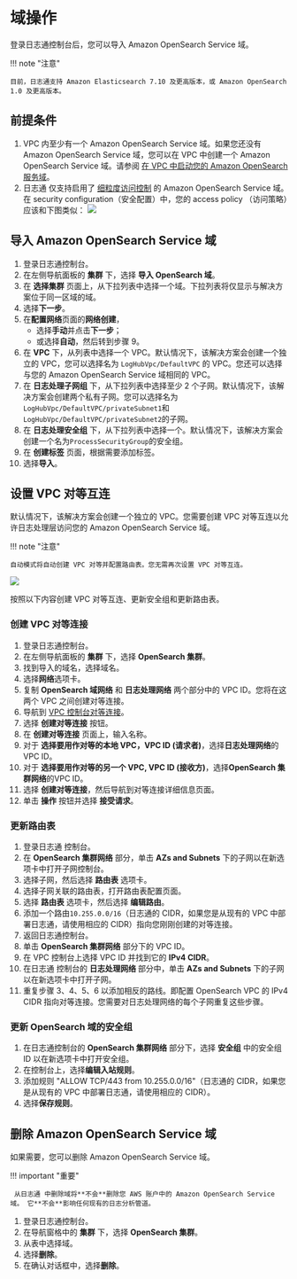# 域操作

登录日志通控制台后，您可以导入 Amazon OpenSearch Service 域。 

!!! note "注意"

    目前，日志通支持 Amazon Elasticsearch 7.10 及更高版本，或 Amazon OpenSearch 1.0 及更高版本。

## 前提条件

1. VPC 内至少有一个 Amazon OpenSearch Service 域。如果您还没有 Amazon OpenSearch Service 域，您可以在 VPC 中创建一个 Amazon OpenSearch Service 域。请参阅 [在 VPC 中启动您的 Amazon OpenSearch 服务域][vpc]。
2. 日志通 仅支持启用了 [细粒度访问控制](https://docs.aws.amazon.com/opensearch-service/latest/developerguide/fgac.html) 的 Amazon OpenSearch Service 域。
在 security configuration（安全配置）中，您的 access policy （访问策略）应该和下图类似：
    ![](../../images/domain/policy.png)

## 导入 Amazon OpenSearch Service 域

1. 登录日志通控制台。
2. 在左侧导航面板的 **集群** 下，选择 **导入 OpenSearch 域**。
3. 在 **选择集群** 页面上，从下拉列表中选择一个域。下拉列表将仅显示与解决方案位于同一区域的域。
4. 选择**下一步**。
5. 在**配置网络**页面的**网络创建**，
   * 选择**手动**并点击**下一步**；
   * 或选择**自动**，然后转到步骤 9。
6. 在 **VPC** 下，从列表中选择一个 VPC。默认情况下，该解决方案会创建一个独立的 VPC，您可以选择名为 `LogHubVpc/DefaultVPC` 的 VPC。您还可以选择与您的 Amazon OpenSearch Service 域相同的 VPC。
7. 在 **日志处理子网组** 下，从下拉列表中选择至少 2 个子网。默认情况下，该解决方案会创建两个私有子网。您可以选择名为`LogHubVpc/DefaultVPC/privateSubnet1`和`LogHubVpc/DefaultVPC/privateSubnet2`的子网。
8. 在 **日志处理安全组** 下，从下拉列表中选择一个。默认情况下，该解决方案会创建一个名为`ProcessSecurityGroup`的安全组。
9. 在 **创建标签** 页面，根据需要添加标签。
10. 选择**导入**。

## 设置 VPC 对等互连

默认情况下，该解决方案会创建一个独立的 VPC。您需要创建 VPC 对等互连以允许日志处理层访问您的 Amazon OpenSearch Service 域。

!!! note "注意"

    自动模式将自动创建 VPC 对等并配置路由表。您无需再次设置 VPC 对等互连。

![](../../images/domain/domain-vpc-peering.svg)

按照以下内容创建 VPC 对等互连、更新安全组和更新路由表。

### 创建 VPC 对等连接

1. 登录日志通控制台。
2. 在左侧导航面板的 **集群** 下，选择 **OpenSearch 集群**。
3. 找到导入的域名，选择域名。
4. 选择**网络**选项卡。
5. 复制 **OpenSearch 域网络** 和 **日志处理网络** 两个部分中的 VPC ID。您将在这两个 VPC 之间创建对等连接。
6. 导航到 [VPC 控制台对等连接](https://console.aws.amazon.com/vpc/home#PeeringConnections)。
7. 选择 **创建对等连接** 按钮。
8. 在 **创建对等连接** 页面上，输入名称。
9. 对于 **选择要用作对等的本地 VPC，VPC ID (请求者)**，选择**日志处理网络**的 VPC ID。
10. 对于 **选择要用作对等的另一个 VPC, VPC ID (接收方)**，选择**OpenSearch 集群网络**的VPC ID。
11. 选择 **创建对等连接**，然后导航到对等连接详细信息页面。
12. 单击 **操作** 按钮并选择 **接受请求**。

### 更新路由表

1. 登录日志通 控制台。
2. 在 **OpenSearch 集群网络** 部分，单击 **AZs and Subnets** 下的子网以在新选项卡中打开子网控制台。
3. 选择子网，然后选择 **路由表** 选项卡。
4. 选择子网关联的路由表，打开路由表配置页面。
5. 选择 **路由表** 选项卡，然后选择 **编辑路由**。
6. 添加一个路由`10.255.0.0/16`（日志通的 CIDR，如果您是从现有的 VPC 中部署日志通，请使用相应的 CIDR）指向您刚刚创建的对等连接。
7. 返回日志通控制台。
8. 单击 **OpenSearch 集群网络** 部分下的 VPC ID。
9. 在 VPC 控制台上选择 VPC ID 并找到它的 **IPv4 CIDR**。
9. 在日志通 控制台的 **日志处理网络** 部分中，单击 **AZs and Subnets** 下的子网以在新选项卡中打开子网。
10. 重复步骤 3、4、5、6 以添加相反的路线。即配置 OpenSearch VPC 的 IPv4 CIDR 指向对等连接。您需要对日志处理网络的每个子网重复这些步骤。

### 更新 OpenSearch 域的安全组

1. 在日志通控制台的 **OpenSearch 集群网络** 部分下，选择 **安全组** 中的安全组 ID 以在新选项卡中打开安全组。
2. 在控制台上，选择**编辑入站规则**。
3. 添加规则 "ALLOW TCP/443 from 10.255.0.0/16"（日志通的 CIDR，如果您是从现有的 VPC 中部署日志通，请使用相应的 CIDR）。
4. 选择**保存规则**。

## 删除 Amazon OpenSearch Service 域

如果需要，您可以删除 Amazon OpenSearch Service 域。

!!! important "重要"

     从日志通 中删除域将**不会**删除您 AWS 账户中的 Amazon OpenSearch Service 域。 它**不会**影响任何现有的日志分析管道。

1. 登录日志通控制台。
2. 在导航窗格中的 **集群** 下，选择 **OpenSearch 集群**。
3. 从表中选择域。
4. 选择**删除**。
5. 在确认对话框中，选择**删除**。


[dg]: https://docs.aws.amazon.com/opensearch-service/latest/developerguide/createupdatedomains.html 
[vpc]:https://docs.aws.amazon.com/opensearch-service/latest/developerguide/vpc.html

